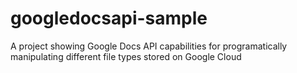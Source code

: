 googledocsapi-sample
====================

A project showing Google Docs API capabilities for programatically manipulating different file types stored on Google Cloud